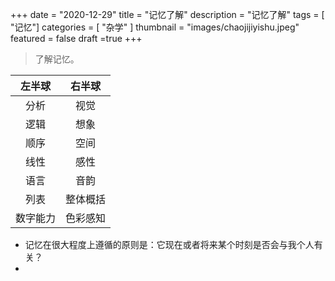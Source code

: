 +++
date = "2020-12-29"
title = "记忆了解"
description = "记忆了解"
tags = [ "记忆"]
categories = [
    "杂学"
]
thumbnail = "images/chaojijiyishu.jpeg"
featured = false
draft =true 
+++
> 了解记忆。

|   左半球  | 右半球  |
|  :----:   | :----:   |
| 分析  | 视觉 |
|  逻辑 | 想象 |
|  顺序 | 空间 |
|  线性 | 感性 |
|  语言 | 音韵 |
|  列表 | 整体概括 |
| 数字能力  | 色彩感知 |

* 记忆在很大程度上遵循的原则是：它现在或者将来某个时刻是否会与我个人有关？
* 



